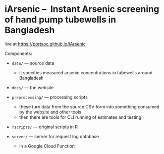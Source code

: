 # iArsenic –  Instant Arsenic screening of hand pump tubewells in Bangladesh

live at https://portsoc.github.io/iArsenic

Components:

* `data/` — source data
  * it specifies measured arsenic concentrations in tubewells around Bangladesh

* `docs/` — the website

* `preprocessing/` — processing scripts
  * these turn data from the source CSV form into something consumed by the website and other tools
  * then there are tools for CLI running of estimates and testing

* `rscripts/` — original scripts in R

* `server/` — server for request log database
  * in a Google Cloud Function
